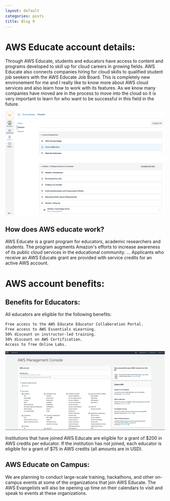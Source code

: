 ```yaml
---
layout: default
categories: posts
title: Blog 9
---
```


# AWS Educate account details: 

Through AWS Educate, students and educators have access to content and programs developed to skill up for cloud careers in growing fields. AWS Educate also connects companies hiring for cloud skills to qualified student job seekers with the AWS Educate Job Board. This is completely new environement for me and I really like to know more about AWS cloud services and also learn how to work with its features. As we know many companies have moved are in the process to move into the cloud so it is very important to learn for who want to be successful in this field in the future. 


![aws educate](https://raw.githubusercontent.com/sevak84/sb.github.io/master/docs/_images/aws-modules.PNG)


## How does AWS educate work? 

AWS Educate is a grant program for educators, academic researchers and students. The program augments Amazon's efforts to increase awareness of its public cloud services in the educational community. ... Applicants who receive an AWS Educate grant are provided with service credits for an active AWS account.



# AWS account benefits: 

## Benefits for Educators:

All educators are eligible for the following benefits:

    Free access to the AWS Educate Educator Collaboration Portal.
    Free access to AWS Essentials eLearning.
    50% discount on instructor-led training.
    50% discount on AWS Certification.
    Access to free Online Labs.


![aws console](https://raw.githubusercontent.com/sevak84/sb.github.io/master/docs/_images/aws-educate-account.PNG)


Institutions that have joined AWS Educate are eligible for a grant of $200 in AWS credits per educator. If the institution has not joined, each educator is eligible for a grant of $75 in AWS credits (all amounts are in USD).

## AWS Educate on Campus:

We are planning to conduct large-scale training, hackathons, and other on-campus events at some of the organizations that join AWS Educate.  The AWS Evangelists will also be opening up time on their calendars to visit and speak to events at these organizations.


